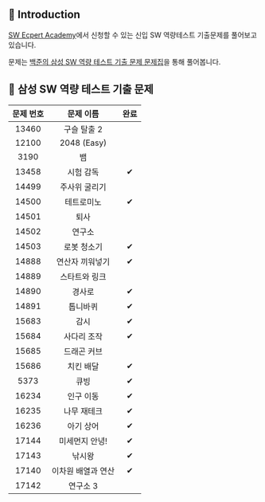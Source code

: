 ## 📖 Introduction

[SW Ecpert Academy](https://swexpertacademy.com/main/main.do)에서 신청할 수 있는 신입 SW 역량테스트 기출문제를 풀어보고 있습니다.

문제는 [백준의 삼성 SW 역량 테스트 기출 문제 문제집](https://www.acmicpc.net/workbook/view/1152)을 통해 풀어봅니다.


## 📝 삼성 SW 역량 테스트 기출 문제
  
|문제 번호|문제 이름|완료|
|:---:|:---:|:---:|
|13460|구슬 탈출 2||
|12100|2048 (Easy)||
|3190|뱀||
|13458|시험 감독|&#10004;|
|14499|주사위 굴리기||
|14500|테트로미노|&#10004;|
|14501|퇴사||
|14502|연구소||
|14503|로봇 청소기|&#10004;|
|14888|연산자 끼워넣기|&#10004;|
|14889|스타트와 링크||
|14890|경사로|&#10004;|
|14891|톱니바퀴|&#10004;|
|15683|감시|&#10004;|
|15684|사다리 조작|&#10004;|
|15685|드래곤 커브||
|15686|치킨 배달|&#10004;|
|5373|큐빙|&#10004;|
|16234|인구 이동|&#10004;|
|16235|나무 재테크|&#10004;|
|16236|아기 상어|&#10004;|
|17144|미세먼지 안녕!|&#10004;|
|17143|낚시왕|&#10004;|
|17140|이차원 배열과 연산|&#10004;|
|17142|연구소 3||






